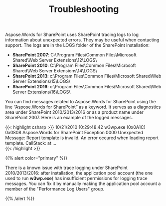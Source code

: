 ﻿---
title: Troubleshooting
second_title: Aspose.Words for SharePoint
articleTitle: Troubleshooting
linktitle: Troubleshooting
description: "Possible way to find more details in case of issues which may occur while using Aspose.Words for SharePoint."
type: docs
weight: 40
url: /sharepoint/troubleshooting/
---

Aspose.Words for SharePoint uses SharePoint tracing logs to log information about unexpected errors. They may be useful when contacting support. The logs are in the LOGS folder of the SharePoint installation:

- **SharePoint 2007**: C:\Program Files\Common Files\Microsoft Shared\Web Server Extensions\12\LOGS\
- **SharePoint 2010**: C:\Program Files\Common Files\Microsoft Shared\Web Server Extensions\14\LOGS\
- **SharePoint 2013**: c:\Program Files\Common Files\Microsoft Shared\Web Server Extensions\15\LOGS\
- **SharePoint 2016**: c:\Program Files\Common Files\Microsoft Shared\Web Server Extensions\16\LOGS\

You can find messages related to Aspose.Words for SharePoint using the line “Aspose.Words for SharePoint” as a keyword. It serves as a diagnostics area under SharePoint 2010/2013/2016 or as a product name under SharePoint 2007. Here is an example of the logged messages.

{{< highlight csharp >}}
10/21/2010 10:29:48.42 	w3wp.exe (0x0A1C)
                       	0x0808	Aspose.Words for SharePoint   	Exception
                     	0000	Unexpected	Message: Report template is invalid. An error occured when loading report template. CallStack:    at
...  
{{< /highlight >}}

{{% alert color="primary" %}}

There is a known issue with trace logging under SharePoint 2010/2013/2016: after installation, the application pool account (the one used to run **w3wp.exe**) has insufficient permissions for logging trace messages. You can fix it by manually making the application pool account a member of the "Performance Log Users" group.

{{% /alert %}}

